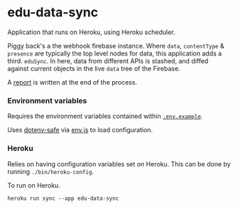# edu-data-sync

Application that runs on Heroku, using Heroku scheduler.

Piggy back's a the webhook firebase instance. Where `data`, `contentType` & `presence` are typically the top level nodes for data, this application adds a third. `eduSync`. In here, data from different APIs is stashed, and diffed against current objects in the live `data` tree of the Firebase.

A [report](http://edu-data-sync-report.s3-website-us-east-1.amazonaws.com/index.html) is written at the end of the process.


### Environment variables

Requires the environment variables contained within [`.env.example`]('./.env.exmaple'). 

Uses [dotenv-safe](https://github.com/rolodato/dotenv-safe) via [env.js](env.js) to load configuration.


### Heroku

Relies on having configuration variables set on Heroku. This can be done by running `./bin/heroku-config`.

To run on Heroku.

`heroku run sync --app edu-data-sync`
